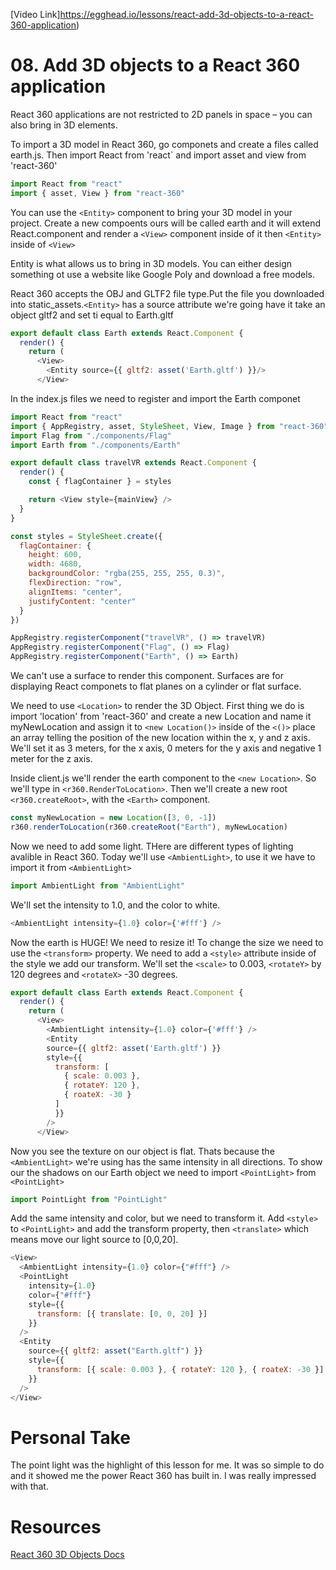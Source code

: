 [Video Link]https://egghead.io/lessons/react-add-3d-objects-to-a-react-360-application)

# 08. Add 3D objects to a React 360 application

React 360 applications are not restricted to 2D panels in space – you can also bring in 3D elements.

To import a 3D model in React 360, go componets and create a files called earth.js. Then import React from 'react`
and import asset and view from 'react-360'

```javascript
import React from "react"
import { asset, View } from "react-360"
```
You can use the ```<Entity>``` component to bring your 3D model in your project. Create a new compoents ours will be called earth and it will extend React.component and render a ```<View>``` component inside of it then ```<Entity>``` inside of ```<View>```

Entity is what allows us to bring in 3D models. You can either design something ot use a website like Google Poly and download a free models. 

React 360 accepts the OBJ and GLTF2 file type.Put the file you downloaded into static_assets.```<Entity>``` has a source attribute we're going have it take an object gltf2 and set ti equal to Earth.gltf

```javascript
export default class Earth extends React.Component {
  render() {
    return (
      <View>
        <Entity source={{ gltf2: asset('Earth.gltf') }}/>
      </View>
```
In the index.js files we need to register and import the Earth componet

```javascript
import React from "react"
import { AppRegistry, asset, StyleSheet, View, Image } from "react-360"
import Flag from "./components/Flag"
import Earth from "./components/Earth"

export default class travelVR extends React.Component {
  render() {
    const { flagContainer } = styles

    return <View style={mainView} />
  }
}

const styles = StyleSheet.create({
  flagContainer: {
    height: 600,
    width: 4680,
    backgroundColor: "rgba(255, 255, 255, 0.3)",
    flexDirection: "row",
    alignItems: "center",
    justifyContent: "center"
  }
})

AppRegistry.registerComponent("travelVR", () => travelVR)
AppRegistry.registerComponent("Flag", () => Flag)
AppRegistry.registerComponent("Earth", () => Earth)
```
We can't use a surface to render this component. Surfaces are for displaying React componets to flat planes on a cylinder or flat surface.

We need to use ```<Location>``` to render the 3D Object. First thing we do is import 'location' from 'react-360' and create a new Location and name it myNewLocation and assign it to ```<new Location()>``` inside of the ```<()>``` place an array telling the position of the new location within the x, y and z axis. We'll set it as 3 meters, for the x axis, 0 meters for the y axis and negative 1 meter for the z axis.


Inside client.js we'll render the earth component to the ```<new Location>```. So we'll type in ```<r360.RenderToLocation>```. Then we'll create a new root ```<r360.createRoot>```, with the ```<Earth>``` component. 

```javascript
const myNewLocation = new Location([3, 0, -1])
r360.renderToLocation(r360.createRoot("Earth"), myNewLocation)
```

Now we need to add some light. THere are different types of lighting avalible in React 360. Today we'll use ```<AmbientLight>```, to use it we have to import it from ```<AmbientLight>``` 

```javascript
import AmbientLight from "AmbientLight"
```

We'll set the intensity to 1.0, and the color to white.

```javascript
<AmbientLight intensity={1.0} color={'#fff'} />
```

Now the earth is HUGE! We need to resize it! To change the size we need to use the ```<transform>``` property. We need to add a ```<style>``` attribute inside of the style we add our transform. We'll set the ```<scale>``` to 0.003, ```<rotateY>``` by 120 degrees and ```<rotateX>``` -30 degrees.

```javascript
export default class Earth extends React.Component {
  render() {
    return (
      <View>
        <AmbientLight intensity={1.0} color={'#fff'} />
        <Entity
        source={{ gltf2: asset('Earth.gltf') }}
        style={{
          transform: [
            { scale: 0.003 },
            { rotateY: 120 },
            { roateX: -30 }
          ]
          }}
        />
      </View>
```

Now you see the texture on our object is flat. Thats because the ```<AmbientLight>``` we're using has the same intensity in all directions. To show our the shadows on our Earth object we need to import ```<PointLight>```  from ```<PointLight>```

```javascript
import PointLight from "PointLight"
```

Add the same intensity and color, but we need to transform it. Add ```<style>``` to ```<PointLight>``` and add the transform property, then ```<translate>``` which means move our light source to [0,0,20]. 

```javascript
<View>
  <AmbientLight intensity={1.0} color={"#fff"} />
  <PointLight
    intensity={1.0}
    color={"#fff"}
    style={{
      transform: [{ translate: [0, 0, 20] }]
    }}
  />
  <Entity
    source={{ gltf2: asset("Earth.gltf") }}
    style={{
      transform: [{ scale: 0.003 }, { rotateY: 120 }, { roateX: -30 }]
    }}
  />
</View>
```





# Personal Take
The point light was the highlight of this lesson for me. It was so simple to do and it showed me the power React 360 has built in. I was really impressed with that.

# Resources
[React 360 3D Objects Docs](https://facebook.github.io/react-360/docs/objects.html)



